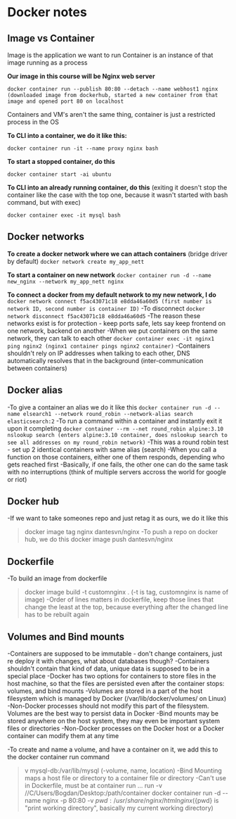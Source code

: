 <!-- @format -->
# Docker notes


## Image vs Container

Image is the application we want to run 
Container is an instance of that image running as a process

**Our image in this course will be Nginx web server**

`docker container run --publish 80:80 --detach --name webhost1 nginx (downloaded image from dockerhub, started a new container from that image and opened port 80 on localhost`

Containers and VM's aren't the same thing, container is just a restricted process in the OS

**To CLI into a container, we do it like this:**

`docker container run -it --name proxy nginx bash`

**To start a stopped container, do this**

`docker container start -ai ubuntu`

**To CLI into an already running container, do this** (exiting it doesn't stop the container like the case with the top one, because it wasn't started with bash command, but with exec)

`docker container exec -it mysql bash`

## Docker networks

**To create a docker network where we can attach containers** (bridge driver by default)
`docker network create my_app_nett`

**To start a container on new network**
`docker container run -d --name new_nginx --network my_app_nett nginx`

**To connect a docker from my default network to my new network, I do**
`docker network connect f5ac43071c18 e8dda46a60d5 (first number is network ID, second number is container ID)`
-To disconnect
`docker network disconnect f5ac43071c18 e8dda46a60d5`
-The reason these networks exist is for protection - keep ports safe, lets say keep frontend on one network, backend on another
-When we put containers on the same network, they can talk to each other
`docker container exec -it nginx1 ping nginx2 (nginx1 container pings nginx2 container)`
-Containers shouldn't rely on IP addresses when talking to each other, DNS automatically resolves that in the background (inter-communication between containers)

## Docker alias

-To give a container an alias we do it like this
`docker container run -d --name elsearch1 --network round_robin --network-alias search elasticsearch:2`
-To run a command within a container and instantly exit it upon it completing
`docker container --rm --net round_robin alpine:3.10 nslookup search (enters alpine:3.10 container, does nslookup search to see all addresses on my round_robin network)`
-This was a round robin test - set up 2 identical containers with same alias (search)
-When you call a function on those containers, either one of them responds, depending who gets reached first
-Basically, if one fails, the other one can do the same task with no interruptions (think of multiple servers accross the world for google or riot)

## Docker hub

-If we want to take someones repo and just retag it as ours, we do it like this

> docker image tag nginx dantesvn/nginx
> -To push a repo on docker hub, we do this
> docker image push dantesvn/nginx 

## Dockerfile

-To build an image from dockerfile

> docker image build -t customnginx . (-t is tag, customnginx is name of image)
> -Order of lines matters in dockerfile, keep those lines that change the least at the top, because everything after the changed line has to be rebuilt again

## Volumes and Bind mounts

-Containers are supposed to be immutable - don't change containers, just re deploy it with changes, what about databases though?
-Containers shouldn't contain that kind of data, unique data is supposed to be in a special place
-Docker has two options for containers to store files in the host machine, so that the files are persisted even after the container stops: volumes, and bind mounts
-Volumes are stored in a part of the host filesystem which is managed by Docker (/var/lib/docker/volumes/ on Linux)
-Non-Docker processes should not modify this part of the filesystem. Volumes are the best way to persist data in Docker
-Bind mounts may be stored anywhere on the host system, they may even be important system files or directories
-Non-Docker processes on the Docker host or a Docker container can modify them at any time

-To create and name a volume, and have a container on it, we add this to the docker container run command

> v mysql-db:/var/lib/mysql (-volume, name, location)
> -Bind Mounting maps a host file or directory to a container file or directory
> -Can't use in Dockerfile, must be at container run
> ... run -v //C/Users/Bogdan/Desktop:/path/container
> docker container run -d --name nginx -p 80:80 -v ${pwd}:/usr/share/nginx/html nginx (${pwd} is "print working directory", basically my current working directory)
